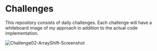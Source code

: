 # Challenges

This repository consists of daily challenges. 
Each challenge will have a whiteboard image of my approach in addition to the actual code implementation.


![Challenge02-ArrayShift-Screenshot](././Whiteboard-Challenge02-Img.JPG)





